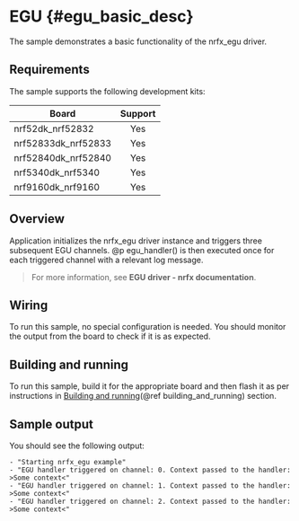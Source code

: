 # EGU {#egu_basic_desc}

The sample demonstrates a basic functionality of the nrfx_egu driver.
## Requirements

The sample supports the following development kits:

| **Board**           | **Support** |
|---------------------|:-----------:|
| nrf52dk_nrf52832    |     Yes     |
| nrf52833dk_nrf52833 |     Yes     |
| nrf52840dk_nrf52840 |     Yes     |
| nrf5340dk_nrf5340   |     Yes     |
| nrf9160dk_nrf9160   |     Yes     |

## Overview

Application initializes the nrfx_egu driver instance and triggers three subsequent EGU channels.
@p egu_handler() is then executed once for each triggered channel with a relevant log message.

> For more information, see **EGU driver - nrfx documentation**.

## Wiring

To run this sample, no special configuration is needed.
You should monitor the output from the board to check if it is as expected.

## Building and running

To run this sample, build it for the appropriate board and then flash it as per instructions in [Building and running](@ref building_and_running) section.

## Sample output

You should see the following output:

```
- "Starting nrfx_egu example"
- "EGU handler triggered on channel: 0. Context passed to the handler: >Some context<"
- "EGU handler triggered on channel: 1. Context passed to the handler: >Some context<"
- "EGU handler triggered on channel: 2. Context passed to the handler: >Some context<"
```

[//]: #
[Building and running]: <../../README.md#building-and-running>